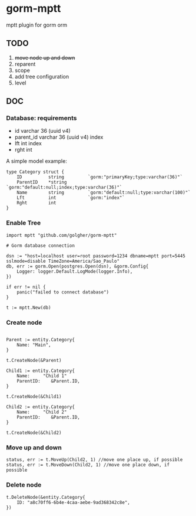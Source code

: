 # gorm-mptt
mptt plugin for gorm orm

## TODO

1. ~~move node up and down~~
1. reparent
1. scope
1. add tree configuration
1. level

## DOC

### Database: requirements

- id varchar 36 (uuid v4)
- parent_id varchar 36 (uuid v4) index
- lft int index
- rght int

A simple model example:
```golang 
type Category struct {
	ID          string         `gorm:"primaryKey;type:varchar(36)"`
	ParentID    *string        `gorm:"default:null;index;type:varchar(36)"`
	Name        string         `gorm:"default:null;type:varchar(100)"`
	Lft         int            `gorm:"index"`
	Rght        int
}

```


### Enable Tree

```golang
import mptt "github.com/golgher/gorm-mptt"

# Gorm database connection

dsn := "host=localhost user=root password=1234 dbname=mptt port=5445 sslmode=disable TimeZone=America/Sao_Paulo"
db, err := gorm.Open(postgres.Open(dsn), &gorm.Config{
    Logger: logger.Default.LogMode(logger.Info),
})

if err != nil {
    panic("failed to connect database")
}

t := mptt.New(db)
```

### Create node

```golang

Parent := entity.Category{
    Name: "Main",
}

t.CreateNode(&Parent)

Child1 := entity.Category{
    Name:     "Child 1"
    ParentID:    &Parent.ID,
}

t.CreateNode(&Child1)

Child2 := entity.Category{
    Name:     "Child 2"
    ParentID:    &Parent.ID,
}

t.CreateNode(&Child2)
```

### Move up and down

```golang
status, err := t.MoveUp(Child2, 1) //move one place up, if possible
status, err := t.MoveDown(Child2, 1) //move one place down, if possible
```

### Delete node

```golang
t.DeleteNode(&entity.Category{
	ID: "a8c70ff6-6b4e-4caa-aebe-9ad368342c8e",
})
```